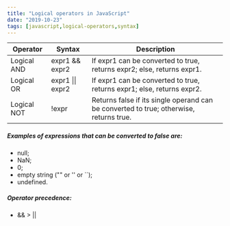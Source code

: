 ```yaml
---
title: "Logical operators in JavaScript"
date: "2019-10-23"
tags: [javascript,logical-operators,syntax]
---
```

<table>
  <thead>
    <tr>
      <th>Operator</th>
      <th>Syntax</th>
      <th>Description</th>
    </tr>
  </thead>
  <tbody>
    <tr>
      <td>Logical AND</td>
      <td>expr1 && expr2</td>
      <td>If expr1 can be converted to true, returns expr2; else, returns expr1.</td>
    </tr>
    <tr>
      <td>Logical OR</td>
      <td>expr1 || expr2</td>
      <td>If expr1 can be converted to true, returns expr1; else, returns expr2.</td>
    </tr>
    <tr>
      <td>Logical NOT</td>
      <td>!expr</td>
      <td>Returns false if its single operand can be converted to true; otherwise, returns true.</td>
    </tr>
  </tbody>
</table>

##### Examples of expressions that can be converted to false are:
* null;
* NaN;
* 0;
* empty string ("" or '' or ``);
* undefined.

##### Operator precedence:
* && > ||